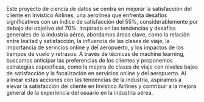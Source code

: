 Este proyecto de ciencia de datos se centra en mejorar la satisfacción del cliente en Invistico Airlines, una aerolínea que enfrenta desafíos significativos con un índice de satisfacción del 55%, considerablemente por debajo del objetivo del 70%. Inspirado en las tendencias y desafíos generales de la industria aérea, abordamos áreas clave, como la relación entre lealtad y satisfacción, la influencia de las clases de viaje, la importancia de servicios online y del aeropuerto, y los impactos de los tiempos de vuelo y retrasos. A través de técnicas de machine learning, buscamos anticipar las preferencias de los clientes y proponemos estrategias específicas, como la mejora de clases de viaje con niveles bajos de satisfacción y la focalización en servicios online y del aeropuerto. Al alinear estas acciones con las tendencias de la industria, aspiramos a elevar la satisfacción del cliente en Invistico Airlines y contribuir a la mejora general de la experiencia del usuario en la industria aérea.
